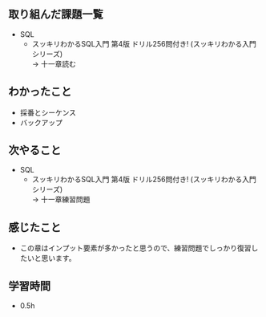 ## 取り組んだ課題一覧
- SQL
  - スッキリわかるSQL入門 第4版 ドリル256問付き! (スッキリわかる入門シリーズ)<br>
→ 十一章読む
## わかったこと
- 採番とシーケンス
- バックアップ
## 次やること
- SQL
  - スッキリわかるSQL入門 第4版 ドリル256問付き! (スッキリわかる入門シリーズ)<br>
→ 十一章練習問題
## 感じたこと
- この章はインプット要素が多かったと思うので、練習問題でしっかり復習したいと思います。
## 学習時間
- 0.5h